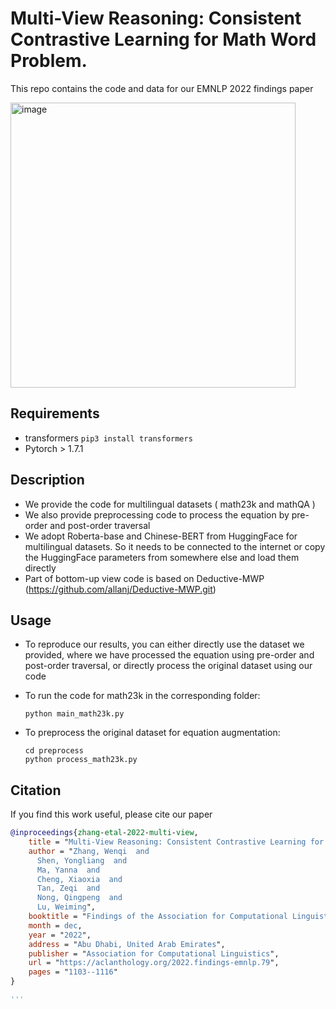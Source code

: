 # Multi-View Reasoning: Consistent Contrastive Learning for Math Word Problem.
This repo contains the code and data for our EMNLP 2022 findings paper  

<img width="456" alt="image" src="https://user-images.githubusercontent.com/44236100/196947138-b54a139b-69bd-43c7-8cea-da1e61ddc829.png">



## Requirements
* transformers `pip3 install transformers`
* Pytorch > 1.7.1

## Description

- We provide the code for multilingual datasets ( math23k and mathQA )
- We also provide preprocessing code to process the equation by pre-order and post-order traversal
- We adopt Roberta-base and Chinese-BERT from HuggingFace for multilingual datasets. So it needs to be connected to the internet or copy the HuggingFace parameters from somewhere else and load them directly
- Part of bottom-up view code is based on Deductive-MWP (https://github.com/allanj/Deductive-MWP.git)

## Usage

- To reproduce our results, you can either directly use the dataset we provided, where we have processed the equation using pre-order and post-order traversal, or directly process the original dataset using our code

- To run the code for math23k in the corresponding folder:   

  ```
  python main_math23k.py
  ```

- To preprocess the original dataset for equation augmentation:

  ```
  cd preprocess
  python process_math23k.py
  ```
## Citation
If you find this work useful, please cite our paper


```bibtex
@inproceedings{zhang-etal-2022-multi-view,
    title = "Multi-View Reasoning: Consistent Contrastive Learning for Math Word Problem",
    author = "Zhang, Wenqi  and
      Shen, Yongliang  and
      Ma, Yanna  and
      Cheng, Xiaoxia  and
      Tan, Zeqi  and
      Nong, Qingpeng  and
      Lu, Weiming",
    booktitle = "Findings of the Association for Computational Linguistics: EMNLP 2022",
    month = dec,
    year = "2022",
    address = "Abu Dhabi, United Arab Emirates",
    publisher = "Association for Computational Linguistics",
    url = "https://aclanthology.org/2022.findings-emnlp.79",
    pages = "1103--1116"
}

'''
  

